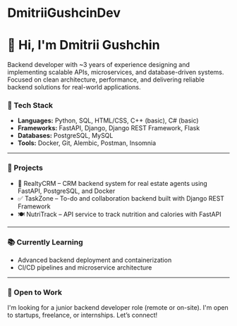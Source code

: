 # DmitriiGushcinDev
# 👋 Hi, I'm Dmitrii Gushchin

Backend developer with ~3 years of experience designing and implementing scalable APIs, microservices, and database-driven systems.  
Focused on clean architecture, performance, and delivering reliable backend solutions for real-world applications.

### 🧰 Tech Stack

- **Languages:** Python, SQL, HTML/CSS, C++ (basic), C# (basic)
- **Frameworks:** FastAPI, Django, Django REST Framework, Flask
- **Databases:** PostgreSQL, MySQL
- **Tools:** Docker, Git, Alembic, Postman, Insomnia

---

### 🧪 Projects

- 🏡 RealtyCRM – CRM backend system for real estate agents using FastAPI, PostgreSQL, and Docker
- ✅ TaskZone – To-do and collaboration backend built with Django REST Framework
- 🍽️ NutriTrack – API service to track nutrition and calories with FastAPI

---

### 📚 Currently Learning

- Advanced backend deployment and containerization
- CI/CD pipelines and microservice architecture

---

### 🤝 Open to Work

I'm looking for a junior backend developer role (remote or on-site). I'm open to startups, freelance, or internships. Let’s connect!
